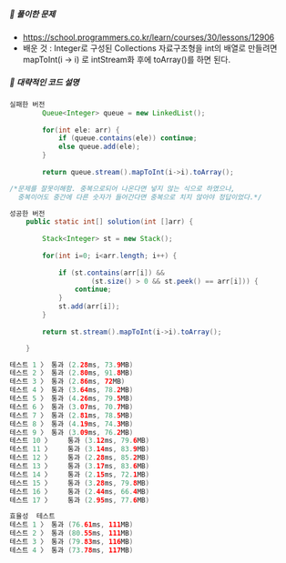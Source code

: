 ##### **📘 풀이한 문제**

- https://school.programmers.co.kr/learn/courses/30/lessons/12906
- 배운 것 : Integer로 구성된 Collections 자료구조형을 int의 배열로 만들려면 mapToInt(i -> i) 로 intStream화 후에 toArray()를 하면 된다.
           
##### **📜 대략적인 코드 설명**
```java
실패한 버전
    	Queue<Integer> queue = new LinkedList();
    	
    	for(int ele: arr) {
    		if (queue.contains(ele)) continue;
    		else queue.add(ele);
    	}
        
    	return queue.stream().mapToInt(i->i).toArray();

/*문제를 잘못이해함. 중복으로되어 나온다면 넣지 않는 식으로 하였으나, 
  중복이어도 중간에 다른 숫자가 들어간다면 중복으로 치지 않아야 정답이었다.*/

성공한 버전
    public static int[] solution(int []arr) {
        
    	Stack<Integer> st = new Stack();
    	
    	for(int i=0; i<arr.length; i++) {
    		
    		if (st.contains(arr[i]) && 
    				(st.size() > 0 && st.peek() == arr[i])) {
    			continue;
    		}
    		st.add(arr[i]);
    	}
        
    	return st.stream().mapToInt(i->i).toArray(); 

    }

테스트 1 〉	통과 (2.28ms, 73.9MB)
테스트 2 〉	통과 (2.80ms, 91.8MB)
테스트 3 〉	통과 (2.86ms, 72MB)
테스트 4 〉	통과 (3.64ms, 78.2MB)
테스트 5 〉	통과 (4.26ms, 79.5MB)
테스트 6 〉	통과 (3.07ms, 70.7MB)
테스트 7 〉	통과 (2.81ms, 78.5MB)
테스트 8 〉	통과 (4.19ms, 74.3MB)
테스트 9 〉	통과 (3.09ms, 76.2MB)
테스트 10 〉	통과 (3.12ms, 79.6MB)
테스트 11 〉	통과 (3.14ms, 83.9MB)
테스트 12 〉	통과 (2.28ms, 85.2MB)
테스트 13 〉	통과 (3.17ms, 83.6MB)
테스트 14 〉	통과 (2.15ms, 72.1MB)
테스트 15 〉	통과 (3.28ms, 79.8MB)
테스트 16 〉	통과 (2.44ms, 66.4MB)
테스트 17 〉	통과 (2.95ms, 77.6MB)

효율성  테스트
테스트 1 〉	통과 (76.61ms, 111MB)
테스트 2 〉	통과 (80.55ms, 111MB)
테스트 3 〉	통과 (79.83ms, 116MB)
테스트 4 〉	통과 (73.78ms, 117MB)
```
